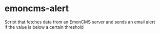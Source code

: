 # emoncms-alert
Script that fetches data from an EmonCMS server and sends an email alert if the value is below a certain threshold
